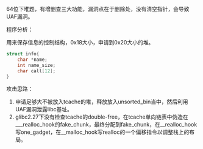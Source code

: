 64位下堆题，有增删查三大功能，漏洞点在于删除处，没有清空指针，会导致UAF漏洞。

程序分析：

用来保存信息的控制结构，0x18大小，申请到0x20大小的堆。
```C
struct info{
    char *name;
    int name_size;
    char call[12];
}
```

攻击思路：
1. 申请足够大不被放入tcache的堆，释放放入unsorted_bin当中，然后利用UAF漏洞泄露libc基址。
2. glibc2.27下没有检查tcache的double-free，在tcache单向链表中伪造在___realloc_hook的fake_chunk，最终分配到fake_chunk，在__realloc_hook写one_gadget，在__malloc_hook写realloc的一个偏移指令以调整栈上的布局。
